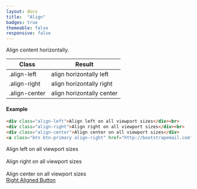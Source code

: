 ```yaml
---
layout: docs
title:  "Align"
badges: true
themeable: false
responsive: false
---
```

Align content horizontally.

<div class="table-utilities">
  <table class="table">
    <thead>
      <tr>
        <th>Class</th>
        <th>Result</th>
      </tr>
    </thead>
    <tbody>
      <tr><td>.align-left</td><td>align horizontally left</td></tr>
      <tr><td>.align-right</td><td>align horizontally right</td></tr>
      <tr><td>.align-center</td><td>align horizontally center</td></tr>
    </tbody>
  </table>
</div>

#### Example
```html
<div class="align-left">Align left on all viewport sizes</div><br>
<div class="align-right">Align right on all viewport sizes</div><br>
<div class="align-center">Align center on all viewport sizes</div>
<a class="btn btn-primary align-right" href="http://bootstrapemail.com">Right Aligned Button</a>
```

<div class="float-start">Align left on all viewport sizes</div><br>
<div class="float-end">Align right on all viewport sizes</div><br>
<div class="d-table mx-auto position-relative">Align center on all viewport sizes</div>
<a class="btn btn-primary float-end" href="http://bootstrapemail.com">Right Aligned Button</a>
